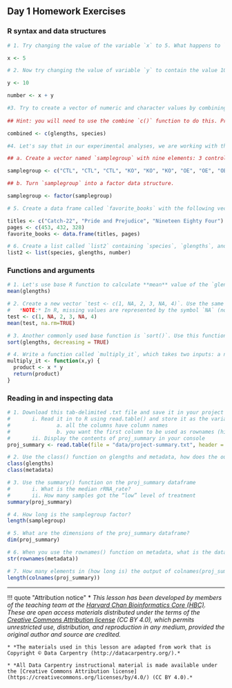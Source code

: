 ## Day 1 Homework Exercises

### R syntax and data structures

```r
# 1. Try changing the value of the variable `x` to 5. What happens to `number`?

x <- 5

# 2. Now try changing the value of variable `y` to contain the value 10. What do you need to do, to update the variable `number`?

y <- 10

number <- x + y

#3. Try to create a vector of numeric and character values by combining the two vectors that we just created (`glengths` and `species`). Assign this combined vector to a new variable called `combined`. 
  
## Hint: you will need to use the combine `c()` function to do this. Print the `combined` vector in the console, what looks different compared to the original vectors?

combined <- c(glengths, species)

#4. Let's say that in our experimental analyses, we are working with three different sets of cells: normal, cells knocked out for geneA (a very exciting gene), and cells overexpressing geneA. We have three replicates for each celltype.

## a. Create a vector named `samplegroup` with nine elements: 3 control ("CTL") values, 3 knock-out ("KO") values, and 3 over-expressing ("OE") values.

samplegroup <- c("CTL", "CTL", "CTL", "KO", "KO", "KO", "OE", "OE", "OE")

## b. Turn `samplegroup` into a factor data structure.

samplegroup <- factor(samplegroup)

# 5. Create a data frame called `favorite_books` with the following vectors as columns:

titles <- c("Catch-22", "Pride and Prejudice", "Nineteen Eighty Four")
pages <- c(453, 432, 328)
favorite_books <- data.frame(titles, pages)

# 6. Create a list called `list2` containing `species`, `glengths`, and `number`.
list2 <- list(species, glengths, number)
```


### Functions and arguments

```r
# 1. Let's use base R function to calculate **mean** value of the `glengths` vector. You might need to search online to find what function can perform this task.
mean(glengths)

# 2. Create a new vector `test <- c(1, NA, 2, 3, NA, 4)`. Use the same base R function from exercise 1 (with addition of proper argument), and calculate mean value of the `test` vector. The output should be `2.5`.
#	*NOTE:* In R, missing values are represented by the symbol `NA` (not available). It’s a way to make sure that users know they have missing data, and make a conscious decision on how to deal with it. There are ways to ignore `NA` during statistical calculations, or to remove `NA` from the vector. More information related to missing data can be found at this link -> https://www.statmethods.net/input/missingdata.html.
test <- c(1, NA, 2, 3, NA, 4)
mean(test, na.rm=TRUE)

# 3. Another commonly used base function is `sort()`. Use this function to sort the `glengths` vector in **descending** order.
sort(glengths, decreasing = TRUE)

# 4. Write a function called `multiply_it`, which takes two inputs: a numeric value `x`, and a numeric value `y`. The function will return the product of these two numeric values, which is `x * y`. For example, `multiply_it(x=4, y=6)` will return output `24`.
multiply_it <- function(x,y) {
  product <- x * y
  return(product)
}
```
### Reading in and inspecting data

```r
# 1. Download this tab-delimited .txt file and save it in your project’s data folder.
#       i. Read it in to R using read.table() and store it as the variable proj_summary, keeping in mind that: 
#               a. all the columns have column names 
#               b. you want the first column to be used as rownames (hint: look up the row.names = argument)
#       ii. Display the contents of proj_summary in your console
proj_summary <- read.table(file = "data/project-summary.txt", header = TRUE, row.names = 1)

# 2. Use the class() function on glengths and metadata, how does the output differ between the two?
class(glengths)
class(metadata)

# 3. Use the summary() function on the proj_summary dataframe
#       i. What is the median rRNA_rate?
#       ii. How many samples got the “low” level of treatment
summary(proj_summary)

# 4. How long is the samplegroup factor?
length(samplegroup)

# 5. What are the dimensions of the proj_summary dataframe?
dim(proj_summary)

# 6. When you use the rownames() function on metadata, what is the data structure of the output?
str(rownames(metadata))

# 7. How many elements in (how long is) the output of colnames(proj_summary)? Don’t count, but use another function to determine this.
length(colnames(proj_summary))
```

***

!!! quote "Attribution notice"
    * *This lesson has been developed by members of the teaching team at the [Harvard Chan Bioinformatics Core (HBC)](http://bioinformatics.sph.harvard.edu/). These are open access materials distributed under the terms of the [Creative Commons Attribution license](https://creativecommons.org/licenses/by/4.0/) (CC BY 4.0), which permits unrestricted use, distribution, and reproduction in any medium, provided the original author and source are credited.*

    * *The materials used in this lesson are adapted from work that is Copyright © Data Carpentry (http://datacarpentry.org/).*
    
    * *All Data Carpentry instructional material is made available under the [Creative Commons Attribution license](https://creativecommons.org/licenses/by/4.0/) (CC BY 4.0).*